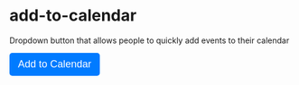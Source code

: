# add-to-calendar
Dropdown button that allows people to quickly add events to their calendar 

<!DOCTYPE html>
<html lang="en">
<head>
  <meta charset="UTF-8">
  <meta name="viewport" content="width=device-width, initial-scale=1.0">
  <title>Add to Calendar</title>
  <style>
    @import url('https://fonts.googleapis.com/css2?family=Kelly+Slab&display=swap');

    body {
      font-family: 'Kelly Slab', cursive;
      margin: 20px;
      font-size: 18px;
    }
    .dropdown {
      position: relative;
      display: inline-block;
    }
    .dropdown button {
      background-color: #007bff;
      color: white;
      padding: 10px 15px;
      border: none;
      border-radius: 5px;
      cursor: pointer;
      font-family: 'Kelly Slab', cursive;
      font-size: 18px;
    }
    .dropdown button:hover {
      background-color: #0056b3;
    }
    .dropdown-content {
      display: none;
      position: absolute;
      background-color: white;
      box-shadow: 0 8px 16px rgba(0, 0, 0, 0.2);
      border-radius: 5px;
      z-index: 1;
      overflow: hidden;
      min-width: 200px;
    }
    .dropdown-content a {
      display: block;
      padding: 10px;
      color: #333;
      text-decoration: none;
      border-bottom: 1px solid #f1f1f1;
      font-family: 'Kelly Slab', cursive;
      font-size: 18px;
    }
    .dropdown-content a:last-child {
      border-bottom: none;
    }
    .dropdown-content a:hover {
      background-color: #f1f1f1;
    }
    .dropdown:hover .dropdown-content {
      display: block;
    }
  </style>
</head>
<body>
  <div class="dropdown">
    <button>Add to Calendar</button>
    <div class="dropdown-content">
      <a href="https://calendar.google.com/calendar/render?action=TEMPLATE&text=Bruzze+Brewing&details=&location=Bruzze+Brewing+170+Scott+Rd+suite+2,+Eatonton,+GA+31024,+USA" target="_blank">
        Google Calendar
      </a>
      <a href="https://calendar.yahoo.com/?v=60&title=Bruzze+Brewing&desc=&in_loc=Bruzze+Brewing+170+Scott+Rd+suite+2,+Eatonton,+GA+31024,+USA" target="_blank">
        Yahoo Calendar
      </a>
      <a href="https://outlook.live.com/owa/?path=/calendar/action/compose&rru=addevent&subject=Bruzze+Brewing&location=Bruzze+Brewing+170+Scott+Rd+suite+2,+Eatonton,+GA+31024,+USA" target="_blank">
        Outlook.com
      </a>
      <a href="https://outlook.office.com/calendar/0/deeplink/compose?subject=Bruzze+Brewing&location=Bruzze+Brewing+170+Scott+Rd+suite+2,+Eatonton,+GA+31024,+USA" target="_blank">
        Outlook
      </a>
      <a href="data:text/calendar;charset=utf8,BEGIN:VCALENDAR%0AVERSION:2.0%0ABEGIN:VEVENT%0ASUMMARY:Bruzze+Brewing%0ALOCATION:Bruzze+Brewing+170+Scott+Rd+suite+2,+Eatonton,+GA+31024,+USA%0AEND:VEVENT%0AEND:VCALENDAR" target="_blank">
        iCalendar
      </a>
    </div>
  </div>
</body>
</html>
